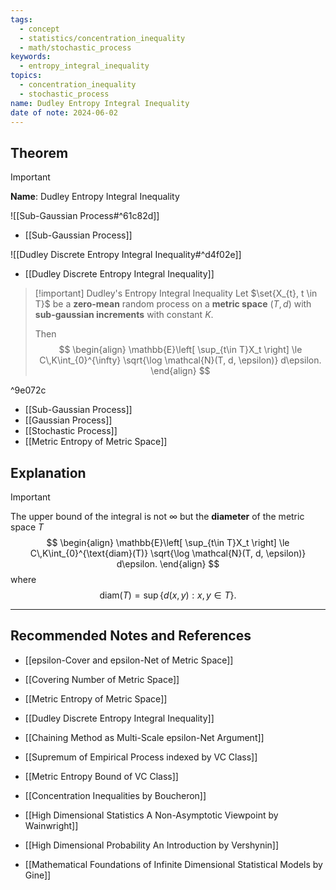```yaml
---
tags:
  - concept
  - statistics/concentration_inequality
  - math/stochastic_process
keywords:
  - entropy_integral_inequality
topics:
  - concentration_inequality
  - stochastic_process
name: Dudley Entropy Integral Inequality
date of note: 2024-06-02
---
```


## Theorem

>[!important]
>**Name**: Dudley Entropy Integral Inequality


![[Sub-Gaussian Process#^61c82d]]

- [[Sub-Gaussian Process]]

![[Dudley Discrete Entropy Integral Inequality#^d4f02e]]


- [[Dudley Discrete Entropy Integral Inequality]]

>[!important] Dudley's Entropy Integral Inequality
>Let $\set{X_{t}, t \in T}$ be a **zero-mean** random process on a **metric space** $(T, d)$ with **sub-gaussian increments** with constant $K$.
>
> Then
> $$
> \begin{align}
>  \mathbb{E}\left[ \sup_{t\in T}X_t  \right] \le C\,K\int_{0}^{\infty} \sqrt{\log \mathcal{N}(T, d, \epsilon)} d\epsilon. 
> \end{align}
>$$ 

^9e072c

- [[Sub-Gaussian Process]]
- [[Gaussian Process]]
- [[Stochastic Process]]
- [[Metric Entropy of Metric Space]]


## Explanation

>[!important]
>The upper bound of the integral is not $\infty$ but the **diameter** of  the metric space $T$
> $$
> \begin{align}
>  \mathbb{E}\left[ \sup_{t\in T}X_t  \right] \le C\,K\int_{0}^{\text{diam}(T)} \sqrt{\log \mathcal{N}(T, d, \epsilon)} d\epsilon. 
> \end{align}
>$$ 
>where 
>$$
>\text{diam}(T) = \sup\{ d(x, y): x, y \in T \}.
>$$







-----------
##  Recommended Notes and References

- [[epsilon-Cover and epsilon-Net of Metric Space]]
- [[Covering Number of Metric Space]]
- [[Metric Entropy of Metric Space]]

- [[Dudley Discrete Entropy Integral Inequality]]
- [[Chaining Method as Multi-Scale epsilon-Net Argument]]

- [[Supremum of Empirical Process indexed by VC Class]]
- [[Metric Entropy Bound of VC Class]]

- [[Concentration Inequalities by Boucheron]]
- [[High Dimensional Statistics A Non-Asymptotic Viewpoint by Wainwright]]
- [[High Dimensional Probability An Introduction by Vershynin]]
- [[Mathematical Foundations of Infinite Dimensional Statistical Models by Gine]]